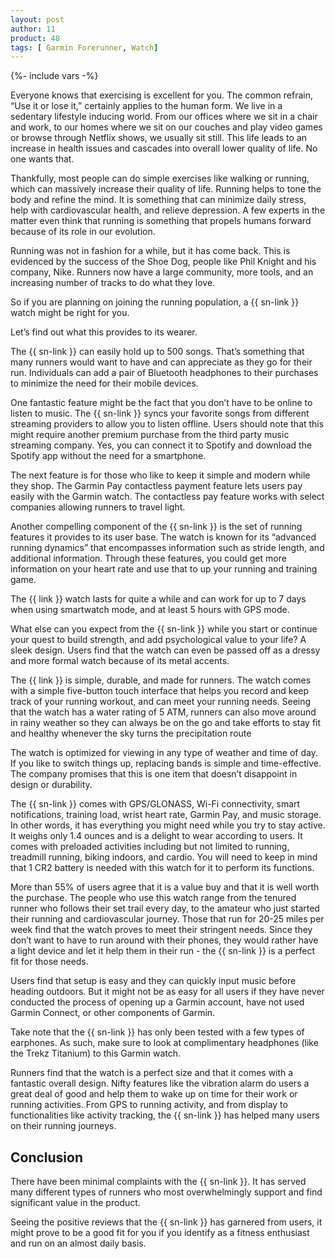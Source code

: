 ```yaml
---
layout: post
author: 11
product: 48
tags: [ Garmin Forerunner, Watch]
---
```


{%- include vars -%}

Everyone knows that exercising is excellent for you. The common refrain, “Use it or lose it,” certainly applies to the human form. We live in a sedentary lifestyle inducing world. From our offices where we sit in a chair and work, to our homes where we sit on our couches and play video games or browse through Netflix shows, we usually sit still. This life leads to an increase in health issues and cascades into overall lower quality of life. No one wants that.

  

Thankfully, most people can do simple exercises like walking or running, which can massively increase their quality of life. Running helps to tone the body and refine the mind. It is something that can minimize daily stress, help with cardiovascular health, and relieve depression. A few experts in the matter even think that running is something that propels humans forward because of its role in our evolution.

  

Running was not in fashion for a while, but it has come back. This is evidenced by the success of the Shoe Dog, people like Phil Knight and his company, Nike. Runners now have a large community, more tools, and an increasing number of tracks to do what they love.

  

So if you are planning on joining the running population, a {{ sn-link }} watch might be right for you.

  

Let’s find out what this provides to its wearer.

  

The {{ sn-link }} can easily hold up to 500 songs. That’s something that many runners would want to have and can appreciate as they go for their run. Individuals can add a pair of Bluetooth headphones to their purchases to minimize the need for their mobile devices.

  

One fantastic feature might be the fact that you don’t have to be online to listen to music. The {{ sn-link }} syncs your favorite songs from different streaming providers to allow you to listen offline. Users should note that this might require another premium purchase from the third party music streaming company. Yes, you can connect it to Spotify and download the Spotify app without the need for a smartphone.

  

The next feature is for those who like to keep it simple and modern while they shop. The Garmin Pay contactless payment feature lets users pay easily with the Garmin watch. The contactless pay feature works with select companies allowing runners to travel light.

  

Another compelling component of the {{ sn-link }} is the set of running features it provides to its user base. The watch is known for its “advanced running dynamics” that encompasses information such as stride length, and additional information. Through these features, you could get more information on your heart rate and use that to up your running and training game.

The {{ link }} watch lasts for quite a while and can work for up to 7 days when using smartwatch mode, and at least 5 hours with GPS mode.

  

What else can you expect from the {{ sn-link }} while you start or continue your quest to build strength, and add psychological value to your life? A sleek design. Users find that the watch can even be passed off as a dressy and more formal watch because of its metal accents.

  

The {{ link }} is simple, durable, and made for runners. The watch comes with a simple five-button touch interface that helps you record and keep track of your running workout, and can meet your running needs. Seeing that the watch has a water rating of 5 ATM, runners can also move around in rainy weather so they can always be on the go and take efforts to stay fit and healthy whenever the sky turns the precipitation route

  

The watch is optimized for viewing in any type of weather and time of day. If you like to switch things up, replacing bands is simple and time-effective. The company promises that this is one item that doesn’t disappoint in design or durability.

  

The {{ sn-link }} comes with GPS/GLONASS, Wi-Fi connectivity, smart notifications, training load, wrist heart rate, Garmin Pay, and music storage. In other words, it has everything you might need while you try to stay active. It weighs only 1.4 ounces and is a delight to wear according to users. It comes with preloaded activities including but not limited to running, treadmill running, biking indoors, and cardio. You will need to keep in mind that 1 CR2 battery is needed with this watch for it to perform its functions.

  

More than 55% of users agree that it is a value buy and that it is well worth the purchase. The people who use this watch range from the tenured runner who follows their set trail every day, to the amateur who just started their running and cardiovascular journey. Those that run for 20-25 miles per week find that the watch proves to meet their stringent needs. Since they don’t want to have to run around with their phones, they would rather have a light device and let it help them in their run - the {{ sn-link }} is a perfect fit for those needs.

  

Users find that setup is easy and they can quickly input music before heading outdoors. But it might not be as easy for all users if they have never conducted the process of opening up a Garmin account, have not used Garmin Connect, or other components of Garmin.

  

Take note that the {{ sn-link }} has only been tested with a few types of earphones. As such, make sure to look at complimentary headphones (like the Trekz Titanium) to this Garmin watch.

  

Runners find that the watch is a perfect size and that it comes with a fantastic overall design. Nifty features like the vibration alarm do users a great deal of good and help them to wake up on time for their work or running activities. From GPS to running activity, and from display to functionalities like activity tracking, the {{ sn-link }} has helped many users on their running journeys.

  

## Conclusion

There have been minimal complaints with the {{ sn-link }}. It has served many different types of runners who most overwhelmingly support and find significant value in the product.

  

Seeing the positive reviews that the {{ sn-link }} has garnered from users, it might prove to be a good fit for you if you identify as a fitness enthusiast and run on an almost daily basis.
